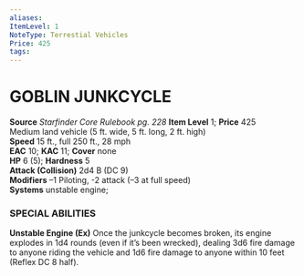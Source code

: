 ```yaml
---
aliases: 
ItemLevel: 1
NoteType: Terrestial Vehicles
Price: 425
tags: 
---
```

# GOBLIN JUNKCYCLE
**Source** _Starfinder Core Rulebook pg. 228_ 
**Item Level** 1; **Price** 425  
Medium land vehicle (5 ft. wide, 5 ft. long, 2 ft. high)  
**Speed** 15 ft., full 250 ft., 28 mph  
**EAC** 10; **KAC** 11; **Cover** none  
**HP** 6 (5); **Hardness** 5  
**Attack (Collision)** 2d4 B (DC 9)  
**Modifiers** –1 Piloting, -2 attack (–3 at full speed)  
**Systems** unstable engine;  

### SPECIAL ABILITIES

**Unstable Engine (Ex)** Once the junkcycle becomes broken, its engine explodes in 1d4 rounds (even if it’s been wrecked), dealing 3d6 fire damage to anyone riding the vehicle and 1d6 fire damage to anyone within 10 feet (Reflex DC 8 half).
